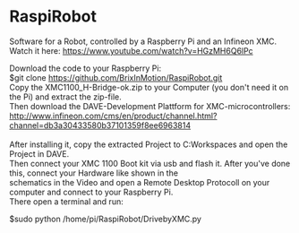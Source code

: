# RaspiRobot
Software for a Robot, controlled by a Raspberry Pi and an Infineon XMC. <br/>
Watch it here: https://www.youtube.com/watch?v=HGzMH6Q6lPc <br/>


Download the code to your Raspberry Pi: <br/>
$git clone https://github.com/BrixInMotion/RaspiRobot.git  <br/>
Copy the XMC1100_H-Bridge-ok.zip to your Computer (you don't need it on the Pi) and extract the zip-file. <br/>
Then download the DAVE-Development Plattform for XMC-microcontrollers: <br/> http://www.infineon.com/cms/en/product/channel.html?channel=db3a30433580b37101359f8ee6963814 <br/>
<br/>
After installing it, copy the extracted Project to C:Workspaces and open the Project in DAVE. <br/>
Then connect your XMC 1100 Boot kit via usb and flash it. After you've done this, connect your Hardware like shown in the <br/> schematics in the Video and open a Remote Desktop Protocoll on your computer and connect to your Raspberry Pi. <br/>
There open a terminal and run: <br/>

$sudo python /home/pi/RaspiRobot/DrivebyXMC.py <br/>
